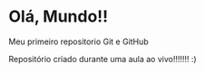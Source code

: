 # Olá, Mundo!!
 Meu primeiro repositorio Git e GitHub

 Repositório criado durante uma aula ao vivo!!!!!!! :)
